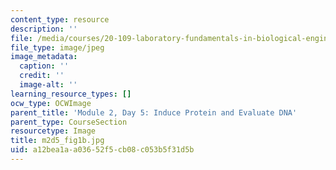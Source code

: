 ```yaml
---
content_type: resource
description: ''
file: /media/courses/20-109-laboratory-fundamentals-in-biological-engineering-spring-2010/a12bea1aa03652f5cb08c053b5f31d5b_m2d5_fig1b.jpg
file_type: image/jpeg
image_metadata:
  caption: ''
  credit: ''
  image-alt: ''
learning_resource_types: []
ocw_type: OCWImage
parent_title: 'Module 2, Day 5: Induce Protein and Evaluate DNA'
parent_type: CourseSection
resourcetype: Image
title: m2d5_fig1b.jpg
uid: a12bea1a-a036-52f5-cb08-c053b5f31d5b
---
```

